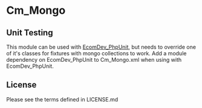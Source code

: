 Cm_Mongo
========

Unit Testing
------------

This module can be used with [EcomDev_PhpUnit](https://github.com/IvanChepurnyi/EcomDev_PHPUnit),
but needs to override one of it's classes for fixtures with mongo collections to work. Add a module
dependency on EcomDev_PhpUnit to Cm_Mongo.xml when using with EcomDev_PhpUnit.


License
-------

Please see the terms defined in LICENSE.md
